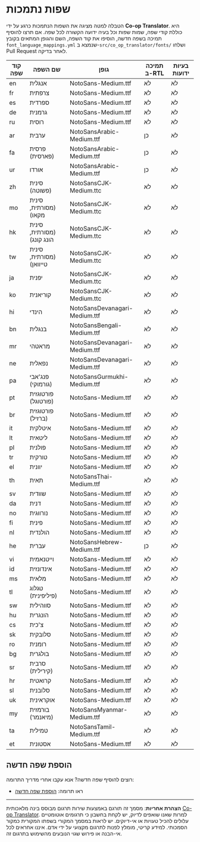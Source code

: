 <!--
CO_OP_TRANSLATOR_METADATA:
{
  "original_hash": "badae5ee6451cc1a6e367cfe5ba92efa",
  "translation_date": "2025-10-15T03:32:32+00:00",
  "source_file": "getting_started/supported-languages.md",
  "language_code": "he"
}
-->
# שפות נתמכות

הטבלה למטה מציגה את השפות הנתמכות כרגע על ידי **Co-op Translator**. היא כוללת קודי שפה, שמות שפות וכל בעיה ידועה הקשורה לכל שפה. אם תרצו להוסיף תמיכה בשפה חדשה, הוסיפו את קוד השפה, השם והגופן המתאים בקובץ `font_language_mappings.yml` שנמצא ב-`src/co_op_translator/fonts/` ושלחו Pull Request לאחר בדיקה.

| קוד שפה      | שם השפה                | גופן                              | תמיכה ב-RTL | בעיות ידועות |
|--------------|------------------------|-----------------------------------|-------------|--------------|
| en           | אנגלית                 | NotoSans-Medium.ttf               | לא          | לא           |
| fr           | צרפתית                 | NotoSans-Medium.ttf               | לא          | לא           |
| es           | ספרדית                 | NotoSans-Medium.ttf               | לא          | לא           |
| de           | גרמנית                 | NotoSans-Medium.ttf               | לא          | לא           |
| ru           | רוסית                  | NotoSans-Medium.ttf               | לא          | לא           |
| ar           | ערבית                  | NotoSansArabic-Medium.ttf         | כן          | לא           |
| fa           | פרסית (פארסית)         | NotoSansArabic-Medium.ttf         | כן          | לא           |
| ur           | אורדו                  | NotoSansArabic-Medium.ttf         | כן          | לא           |
| zh           | סינית (פשוטה)          | NotoSansCJK-Medium.ttc            | לא          | לא           |
| mo           | סינית (מסורתית, מקאו)  | NotoSansCJK-Medium.ttc            | לא          | לא           |
| hk           | סינית (מסורתית, הונג קונג) | NotoSansCJK-Medium.ttc        | לא          | לא           |
| tw           | סינית (מסורתית, טייוואן)   | NotoSansCJK-Medium.ttc        | לא          | לא           |
| ja           | יפנית                   | NotoSansCJK-Medium.ttc            | לא          | לא           |
| ko           | קוריאנית                | NotoSansCJK-Medium.ttc            | לא          | לא           |
| hi           | הינדי                   | NotoSansDevanagari-Medium.ttf     | לא          | לא           |
| bn           | בנגלית                  | NotoSansBengali-Medium.ttf        | לא          | לא           |
| mr           | מראטהי                  | NotoSansDevanagari-Medium.ttf     | לא          | לא           |
| ne           | נפאלית                  | NotoSansDevanagari-Medium.ttf     | לא          | לא           |
| pa           | פנג'אבי (גורמוקי)       | NotoSansGurmukhi-Medium.ttf       | לא          | לא           |
| pt           | פורטוגזית (פורטוגל)     | NotoSans-Medium.ttf               | לא          | לא           |
| br           | פורטוגזית (ברזיל)       | NotoSans-Medium.ttf               | לא          | לא           |
| it           | איטלקית                 | NotoSans-Medium.ttf               | לא          | לא           |
| lt           | ליטאית                  | NotoSans-Medium.ttf               | לא          | לא           |
| pl           | פולנית                  | NotoSans-Medium.ttf               | לא          | לא           |
| tr           | טורקית                  | NotoSans-Medium.ttf               | לא          | לא           |
| el           | יוונית                  | NotoSans-Medium.ttf               | לא          | לא           |
| th           | תאית                    | NotoSansThai-Medium.ttf           | לא          | לא           |
| sv           | שוודית                  | NotoSans-Medium.ttf               | לא          | לא           |
| da           | דנית                    | NotoSans-Medium.ttf               | לא          | לא           |
| no           | נורווגית                | NotoSans-Medium.ttf               | לא          | לא           |
| fi           | פינית                   | NotoSans-Medium.ttf               | לא          | לא           |
| nl           | הולנדית                 | NotoSans-Medium.ttf               | לא          | לא           |
| he           | עברית                   | NotoSansHebrew-Medium.ttf         | כן          | לא           |
| vi           | וייטנאמית               | NotoSans-Medium.ttf               | לא          | לא           |
| id           | אינדונזית               | NotoSans-Medium.ttf               | לא          | לא           |
| ms           | מלאית                   | NotoSans-Medium.ttf               | לא          | לא           |
| tl           | טגלוג (פיליפינית)       | NotoSans-Medium.ttf               | לא          | לא           |
| sw           | סווהילית                | NotoSans-Medium.ttf               | לא          | לא           |
| hu           | הונגרית                 | NotoSans-Medium.ttf               | לא          | לא           |
| cs           | צ'כית                   | NotoSans-Medium.ttf               | לא          | לא           |
| sk           | סלובקית                 | NotoSans-Medium.ttf               | לא          | לא           |
| ro           | רומנית                  | NotoSans-Medium.ttf               | לא          | לא           |
| bg           | בולגרית                 | NotoSans-Medium.ttf               | לא          | לא           |
| sr           | סרבית (קירילית)         | NotoSans-Medium.ttf               | לא          | לא           |
| hr           | קרואטית                 | NotoSans-Medium.ttf               | לא          | לא           |
| sl           | סלובנית                 | NotoSans-Medium.ttf               | לא          | לא           |
| uk           | אוקראינית               | NotoSans-Medium.ttf               | לא          | לא           |
| my           | בורמזית (מיאנמר)        | NotoSansMyanmar-Medium.ttf        | לא          | לא           |
| ta           | טמילית                  | NotoSansTamil-Medium.ttf          | לא          | לא           |
| et           | אסטונית                 | NotoSans-Medium.ttf               | לא          | לא           |

## הוספת שפה חדשה

רוצים להוסיף שפה חדשה? אנא עקבו אחרי מדריך התרומה:

- ראו תרומה: <a href="../CONTRIBUTING.md#contribute-a-new-language">הוספת שפה חדשה</a>

---

**הצהרת אחריות**:
מסמך זה תורגם באמצעות שירות תרגום מבוסס בינה מלאכותית [Co-op Translator](https://github.com/Azure/co-op-translator). למרות שאנו שואפים לדיוק, יש לקחת בחשבון כי תרגומים אוטומטיים עלולים להכיל טעויות או אי-דיוקים. יש לראות במסמך המקורי בשפתו המקורית כמקור הסמכותי. למידע קריטי, מומלץ לפנות לתרגום מקצועי על ידי אדם. איננו אחראים לכל אי-הבנה או פירוש שגוי הנובעים מהשימוש בתרגום זה.